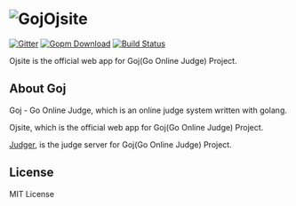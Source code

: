 # ![Goj](https://raw.githubusercontent.com/gojudge/ojsite/master/fis/img/favicon.ico)Ojsite

[![Gitter](https://badges.gitter.im/Join%20Chat.svg)](https://gitter.im/gojudge/ojsite?utm_source=badge&utm_medium=badge&utm_campaign=pr-badge&utm_content=badge)
[![Gopm Download](http://gopm.io/badge/github.com/gojudge/ojsite)](http://gopm.io/github.com/gojudge/ojsite)
[![Build Status](https://travis-ci.org/gojudge/ojsite.svg)](https://travis-ci.org/gojudge/ojsite)

Ojsite is the official web app for Goj(Go Online Judge) Project.

## About Goj

Goj - Go Online Judge, which is an online judge system written with golang.

Ojsite, which is the official web app for Goj(Go Online Judge) Project.

[Judger](https://github.com/gojudge/judger "Judger"), is the judge server for Goj(Go Online Judge) Project.

## License

MIT License
